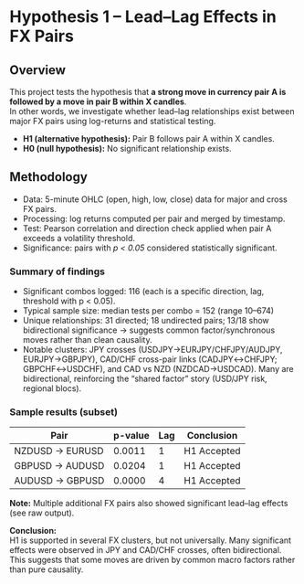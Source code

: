 # Hypothesis 1 – Lead–Lag Effects in FX Pairs

## Overview
This project tests the hypothesis that **a strong move in currency pair A is followed by a move in pair B within X candles**.  
In other words, we investigate whether lead–lag relationships exist between major FX pairs using log-returns and statistical testing.

- **H1 (alternative hypothesis):** Pair B follows pair A within X candles.  
- **H0 (null hypothesis):** No significant relationship exists.  

## Methodology
- Data: 5-minute OHLC (open, high, low, close) data for major and cross FX pairs.
- Processing: log returns computed per pair and merged by timestamp.
- Test: Pearson correlation and direction check applied when pair A exceeds a volatility threshold.
- Significance: pairs with *p < 0.05* considered statistically significant.

### Summary of findings
- Significant combos logged: 116 (each is a specific direction, lag, threshold with p < 0.05).
- Typical sample size: median tests per combo = 152 (range 10–674)
- Unique relationships: 31 directed; 18 undirected pairs; 13/18 show bidirectional significance → suggests common factor/synchronous moves rather than clean causality.
- Notable clusters: JPY crosses (USDJPY→EURJPY/CHFJPY/AUDJPY, EURJPY→GBPJPY), CAD/CHF cross-pair links (CADJPY↔CHFJPY; GBPCHF↔USDCHF), and CAD vs NZD (NZDCAD→USDCAD). Many are bidirectional, reinforcing the “shared factor” story (USD/JPY risk, regional blocs).

### Sample results (subset)
| Pair              | p-value | Lag | Conclusion  |
|-------------------|---------|-----|-------------|
| NZDUSD → EURUSD   | 0.0011  | 1   | H1 Accepted |
| GBPUSD → AUDUSD   | 0.0204  | 1   | H1 Accepted |
| AUDUSD → GBPUSD   | 0.0000  | 4   | H1 Accepted |

**Note:** Multiple additional FX pairs also showed significant lead–lag effects (see raw output).

**Conclusion:**  
H1 is supported in several FX clusters, but not universally. Many significant effects were observed in JPY and CAD/CHF crosses, often bidirectional.
This suggests that some moves are driven by common macro factors rather than pure causality.
